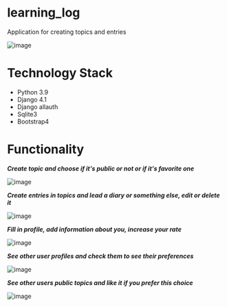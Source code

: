 # learning_log
Application for creating topics and entries


![image](https://user-images.githubusercontent.com/102066744/224691559-a0ec4907-95f6-4c6d-81b0-51e854078446.png)

# Technology Stack
- Python 3.9
- Django 4.1
- Django allauth
- Sqlite3
- Bootstrap4

# Functionality
___Create topic and choose if it's public or not or if it's favorite one___

![image](https://user-images.githubusercontent.com/102066744/224692638-a8574d24-eef5-4106-b538-b10db4f6d5eb.png)

___Create entries in topics and lead a diary or something else, edit or delete it___

![image](https://user-images.githubusercontent.com/102066744/224693035-ec3e7bb8-0299-4a15-a4fd-277f9f97a77b.png)

___Fill in profile, add information about you, increase your rate___

![image](https://user-images.githubusercontent.com/102066744/224693579-ed8de08a-b1ad-4a05-adde-08c8db2c3e05.png)

___See other user profiles and check them to see their preferences___

![image](https://user-images.githubusercontent.com/102066744/224694259-3fbec2c4-d730-4733-879a-face3c21b5c7.png)

___See other users public topics and like it if you prefer this choice___

![image](https://user-images.githubusercontent.com/102066744/224694556-442a8007-fa66-47f0-a703-d64297f3ff50.png)
